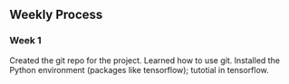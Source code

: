 ## Weekly Process 

### Week 1

Created the git repo for the project. Learned how to use git. Installed the Python environment (packages like tensorflow); tutotial in tensorflow.

